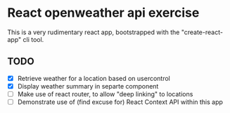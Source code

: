 # React openweather api exercise
This is a very rudimentary react app, bootstrapped with the "create-react-app" cli tool.

## TODO
- [x] Retrieve weather for a location based on usercontrol
- [x] Display weather summary in separte component
- [ ] Make use of react router, to allow "deep linking" to locations
- [ ] Demonstrate use of (find excuse for) React Context API within this app
